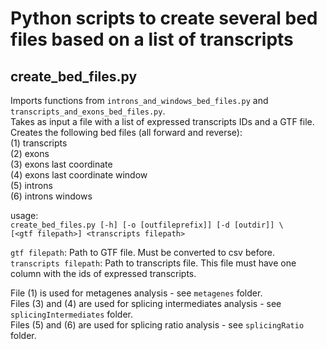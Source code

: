 # **Python scripts to create several bed files based on a list of transcripts**

## **create_bed_files.py**

Imports functions from `introns_and_windows_bed_files.py` and `transcripts_and_exons_bed_files.py`.  
Takes as input a file with a list of expressed transcripts IDs and a GTF file.  
Creates the following bed files (all forward and reverse):  
(1) transcripts  
(2) exons  
(3) exons last coordinate  
(4) exons last coordinate window  
(5) introns  
(6) introns windows  

usage:  
`create_bed_files.py [-h] [-o [outfileprefix]] [-d [outdir]] \`  
`[<gtf filepath>] <transcripts filepath>`  

`gtf filepath`: Path to GTF file. Must be converted to csv before.
`transcripts filepath`: Path to transcripts file. This file must have one column with the ids of expressed transcripts.

File (1) is used for metagenes analysis - see `metagenes` folder.  
Files (3) and (4) are used for splicing intermediates analysis - see `splicingIntermediates` folder.  
Files (5) and (6) are used for splicing ratio analysis - see `splicingRatio` folder.
